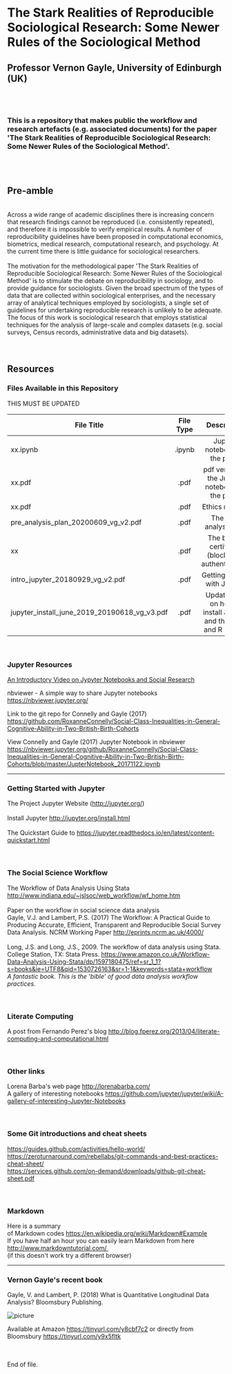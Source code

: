 # The Stark Realities of Reproducible Sociological Research: Some Newer Rules of the Sociological Method <br>
## Professor Vernon Gayle, University of Edinburgh (UK) <br>
<br>
<br>
 
### This is a repository that makes public the workflow and research artefacts (e.g. associated documents) for the paper 'The Stark Realities of Reproducible Sociological Research: Some Newer Rules of the Sociological Method'. <br>
<br>
<br>

## Pre-amble <br>
<br>
Across a wide range of academic disciplines there is increasing concern that research findings cannot be reproduced (i.e. consistently repeated), and therefore it is impossible to verify empirical results. A number of reproducibility guidelines have been proposed in computational economics, biometrics, medical research, computational research, and psychology. At the current time there is little guidance for sociological researchers. <br>
<br>
The motivation for the methodological paper 'The Stark Realities of Reproducible Sociological Research: Some Newer Rules of the Sociological Method' is to stimulate the debate on reproducibility in sociology, and to provide guidance for sociologists. Given the broad spectrum of the types of data that are collected within sociological enterprises, and the necessary array of analytical techniques employed by sociologists, a single set of guidelines for undertaking reproducible research is unlikely to be adequate. The focus of this work is sociological research that employs statistical techniques for the analysis of large-scale and complex datasets (e.g. social surveys, Census records, administrative data and big datasets).<br>
<br>
<br>

## Resources <br>

### Files Available in this Repository <br>

THIS MUST BE UPDATED

| File Title      | File Type          | Description
| -------------------------------------|:-------------:|:-------------:|
| xx.ipynb| .ipynb | Jupyter notebook for the paper |
| xx.pdf| .pdf | pdf version of the Jupyter notebook for the paper |
| xx.pdf | .pdf | Ethics material |
| pre_analysis_plan_20200609_vg_v2.pdf| .pdf | The pre-analysis plan|
| xx| .pdf | The bitcoin certificate (blockchain authentication)|
| intro_jupyter_20180929_vg_v2.pdf |.pdf | Getting started with Jupyter |
| jupyter_install_june_2019_20190618_vg_v3.pdf | .pdf | Updated pdf on how to install Jupyter and the Stata and R kernels |

<br>

### Jupyter Resources<br>
[An Introductory Video on Jypyter Notebooks and Social Research](https://www.youtube.com/watch?v=Os3s1jwLAEI)  <br>

nbviewer - A simple way to share Jupyter notebooks https://nbviewer.jupyter.org/ <br>

Link to the git repo for Connelly and Gayle (2017) https://github.com/RoxanneConnelly/Social-Class-Inequalities-in-General-Cognitive-Ability-in-Two-British-Birth-Cohorts <br>

View Connelly and Gayle (2017) Jupyter Notebook in nbviewer https://nbviewer.jupyter.org/github/RoxanneConnelly/Social-Class-Inequalities-in-General-Cognitive-Ability-in-Two-British-Birth-Cohorts/blob/master/JupterNotebook_20171122.ipynb

----

### Getting Started with Jupyter<br>
The Project Jupyter Website (http://jupyter.org/) <br>
<br>
Install Jupyter http://jupyter.org/install.html<br>
<br>
The Quickstart Guide to https://jupyter.readthedocs.io/en/latest/content-quickstart.html  <br>
 <br>
<br>
### The Social Science Workflow
The Workflow of Data Analysis Using Stata http://www.indiana.edu/~jslsoc/web_workflow/wf_home.htm  <br>
<br>
Paper on the workflow in social science data analysis  <br>
Gayle, V.J. and Lambert, P.S. (2017) The Workflow: A Practical Guide to Producing Accurate, Efficient, Transparent and Reproducible Social Survey Data Analysis. NCRM Working Paper http://eprints.ncrm.ac.uk/4000/  <br>
<br>
Long, J.S. and Long, J.S., 2009. The workflow of data analysis using Stata. College Station, TX: Stata Press.
https://www.amazon.co.uk/Workflow-Data-Analysis-Using-Stata/dp/1597180475/ref=sr_1_1?s=books&ie=UTF8&qid=1530726163&sr=1-1&keywords=stata+workflow<br>
_A fantastic book. This is the 'bible' of good data analysis workflow practices._ <br>
<br>
<br>
### Literate Computing <br>
A post from Fernando Perez's blog http://blog.fperez.org/2013/04/literate-computing-and-computational.html  <br>
<br>
<br>
### Other links <br>
Lorena Barba's web page http://lorenabarba.com/ <br>
A gallery of interesting notebooks https://github.com/jupyter/jupyter/wiki/A-gallery-of-interesting-Jupyter-Notebooks <br>
<br>
<br>
### Some Git introductions and cheat sheets  <br>
https://guides.github.com/activities/hello-world/ <br>
https://zeroturnaround.com/rebellabs/git-commands-and-best-practices-cheat-sheet/ <br>
https://services.github.com/on-demand/downloads/github-git-cheat-sheet.pdf <br>
<br>
<br>
### Markdown <br>
Here is a summary of Markdown codes https://en.wikipedia.org/wiki/Markdown#Example <br>
If you have half an hour you can easily learn Markdown from here <br>
http://www.markdowntutorial.com/ <br>
(if this doesn't work try a different browser)




---


### Vernon Gayle's recent book


Gayle, V. and Lambert, P. (2018) What is Quantitative Longitudinal Data Analysis?  Bloomsbury Publishing.

![picture](https://media.bloomsbury.com/rep/f/9781472515407.jpg)

Available at Amazon https://tinyurl.com/y8cbf7c2 or directly from Bloomsbury https://tinyurl.com/y9x5fltk 

<br>
<br>
End of file.

